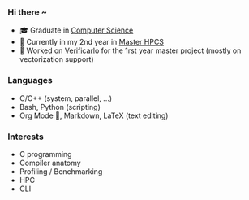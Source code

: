 ### Hi there ~

  - &#127891; Graduate in [Computer Science](https://www.uvsq.fr/licence-informatique)
  - &#127793; Currently in my 2nd year in [Master HPCS](http://www.chps.uvsq.fr/)
  - &#129520; Worked on
  [Verificarlo](https://github.com/verificarlo/verificarlo) for the 1rst year master
  project (mostly on vectorization support)

### Languages

  - C/C++ (system, parallel, ...)
  - Bash, Python (scripting)
  - Org Mode &#129412;, Markdown, LaTeX (text editing)

### Interests

  - C programming
  - Compiler anatomy
  - Profiling / Benchmarking
  - HPC
  - CLI
